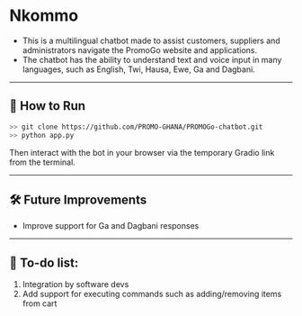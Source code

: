 # Nkommo

- This is a multilingual chatbot made to assist customers, suppliers and administrators navigate the PromoGo website and applications.
- The chatbot has the ability to understand text and voice input in many languages, such as English, Twi, Hausa, Ewe, Ga and Dagbani.

---

## 🚀 How to Run

```bash
>> git clone https://github.com/PROMO-GHANA/PROMOGo-chatbot.git
>> python app.py
```

Then interact with the bot in your browser via the temporary Gradio link from the terminal.

---

## 🛠️ Future Improvements
- Improve support for Ga and Dagbani responses

---

## 🎯 To-do list:
1. Integration by software devs 
2. Add support for executing commands such as adding/removing items from cart

